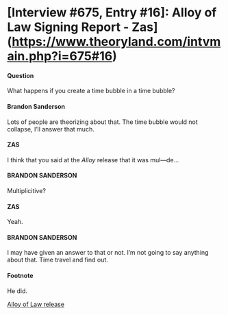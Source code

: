 # [Interview #675, Entry #16]: Alloy of Law Signing Report - Zas](https://www.theoryland.com/intvmain.php?i=675#16)

#### Question

What happens if you create a time bubble in a time bubble?

#### Brandon Sanderson

Lots of people are theorizing about that. The time bubble would not collapse, I’ll answer that much.

#### ZAS

I think that you said at the
*Alloy*
release that it was mul—de...

#### BRANDON SANDERSON

Multiplicitive?

#### ZAS

Yeah.

#### BRANDON SANDERSON

I may have given an answer to that or not. I’m not going to say anything about that. Time travel and find out.

#### Footnote

He did.

[Alloy of Law release](http://www.theoryland.com/intvmain.php?i=689)

